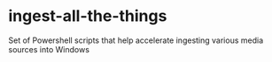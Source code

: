 # ingest-all-the-things
Set of Powershell scripts that help accelerate ingesting various media sources into Windows

